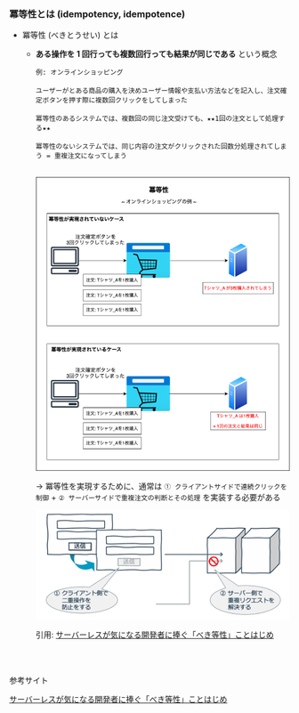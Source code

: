 ### 冪等性とは (idempotency, idempotence)

- 冪等性 (べきとうせい) とは

    - **ある操作を 1 回行っても複数回行っても結果が同じである** という概念

        ```
        例: オンラインショッピング

        ユーザーがとある商品の購入を決めユーザー情報や支払い方法などを記入し、注文確定ボタンを押す際に複数回クリックをしてしまった

        冪等性のあるシステムでは、複数回の同じ注文受けても、★★1回の注文として処理する★★

        冪等性のないシステムでは、同じ内容の注文がクリックされた回数分処理されてしまう = 重複注文になってしまう
        ```

        <br>

        <img src="./img/Idempotency_1.png" />

        <br>

        → 冪等性を実現するために、通常は `① クライアントサイドで連続クリックを制御` + `② サーバーサイドで重複注文の判断とその処理` を実装する必要がある

        <img src="./img/Idempotency_2.png" />

        引用: [サーバーレスが気になる開発者に捧ぐ「べき等性」ことはじめ](https://aws.amazon.com/jp/builders-flash/202104/serverless-idempotency/)

<br>
<br>

参考サイト

[サーバーレスが気になる開発者に捧ぐ「べき等性」ことはじめ](https://aws.amazon.com/jp/builders-flash/202104/serverless-idempotency/)

